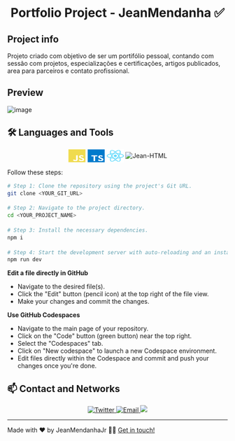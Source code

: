 <h1 align="center">
   Portfolio Project - JeanMendanha ✅​
</h1>

## Project info

Projeto criado com objetivo de ser um portifólio pessoal, contando com sessão com projetos, especializações e certificações, artigos publicados, area para parceiros e contato profissional. 

## Preview

![image](https://github.com/user-attachments/assets/21b237b4-de0a-4f37-9d28-db3093238f0f)

## 🛠️ Languages ​​and Tools

<div align="center">
  <img align="center" alt="Jean-Js" height="30" width="40" src="https://raw.githubusercontent.com/devicons/devicon/master/icons/javascript/javascript-plain.svg">
  <img align="center" alt="Jean-Ts" height="30" width="40" src="https://raw.githubusercontent.com/devicons/devicon/master/icons/typescript/typescript-plain.svg">
  <img align="center" alt="Jean-React" height="30" width="40" src="https://raw.githubusercontent.com/devicons/devicon/master/icons/react/react-original.svg">
  <img align="center" alt="Jean-HTML" height="30" width="40" src="https://cdn.jsdelivr.net/gh/devicons/devicon@latest/icons/vitejs/vitejs-original.svg">
</div>

Follow these steps:

```sh
# Step 1: Clone the repository using the project's Git URL.
git clone <YOUR_GIT_URL>

# Step 2: Navigate to the project directory.
cd <YOUR_PROJECT_NAME>

# Step 3: Install the necessary dependencies.
npm i

# Step 4: Start the development server with auto-reloading and an instant preview.
npm run dev
```

**Edit a file directly in GitHub**

- Navigate to the desired file(s).
- Click the "Edit" button (pencil icon) at the top right of the file view.
- Make your changes and commit the changes.

**Use GitHub Codespaces**

- Navigate to the main page of your repository.
- Click on the "Code" button (green button) near the top right.
- Select the "Codespaces" tab.
- Click on "New codespace" to launch a new Codespace environment.
- Edit files directly within the Codespace and commit and push your changes once you're done.

## 📫 Contact and Networks

<div align="center">
  <!-- <a href="https://linkedin.com/in/seu-perfil">
    <img src="https://img.shields.io/badge/LinkedIn-blue?style=for-the-badge&logo=linkedin&logoColor=white" alt="LinkedIn"/>
  </a> -->
  <a href="https://x.com/jeanmendanhaa">
    <img src="https://img.shields.io/badge/Twitter-blue?style=for-the-badge&logo=twitter&logoColor=white" alt="Twitter"/>
  </a>
   <!--<a href="https://dev.to/seu-usuario">
    <img src="https://img.shields.io/badge/dev.to-0A0A0A?style=for-the-badge&logo=dev.to&logoColor=white" alt="Dev.to"/>
  </a> -->
  <a href="mailto:contato@jeanmendanha.com">
    <img src="https://img.shields.io/badge/Email-D14836?style=for-the-badge&logo=gmail&logoColor=white" alt="Email"/>
  </a>
  <a href="https://instagram.com/jeanmendanha" target="_blank"><img src="https://img.shields.io/badge/-Instagram-%23E4405F?style=for-the-badge&logo=instagram&logoColor=white" target="_blank"></a>
</div>


---

Made with ♥ by JeanMendanhaJr 🤟🏽 [Get in touch!](mailto:contato@jeanmendanha.com)

